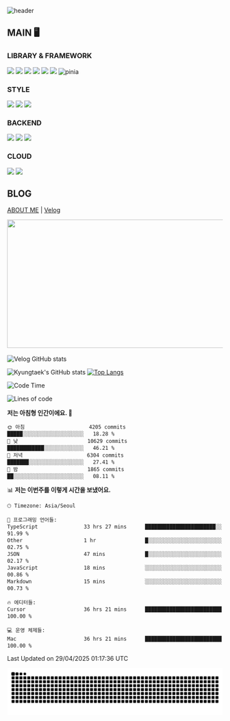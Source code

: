 ![header](https://capsule-render.vercel.app/api?type=soft&color=gradient&height=300&section=header&text=Kyungtaek%20Lee&fontSize=80&animation=twinkling)

## MAIN 🖥

### LIBRARY & FRAMEWORK

<img src="https://img.shields.io/badge/JAVASCRIPT-F7DF1E?style=for-the-badge&logo=JavaScript&logoColor=white"/> <img src="https://img.shields.io/badge/TYPESCRIPT-3178C6?style=for-the-badge&logo=TypeScript&logoColor=white"/> <img src="https://img.shields.io/badge/REACT-61DAFB?style=for-the-badge&logo=React&logoColor=white"/> <img src="https://img.shields.io/badge/NEXTJS-000000?style=for-the-badge&logo=NextJs&logoColor=white"/> <img src="https://img.shields.io/badge/REDUX-764ABC?style=for-the-badge&logo=Redux&logoColor=white"/> <img src="https://img.shields.io/badge/VUE-4FC08D?style=for-the-badge&logo=Vue.js&logoColor=white"/> ![pinia](https://img.shields.io/badge/pinia-f91?style=for-the-badge&logo=emotion&logoColor=white)

### STYLE

<img src="https://img.shields.io/badge/SASS-CC6699?style=for-the-badge&logo=Sass&logoColor=white"/> <img src="https://img.shields.io/badge/STYLED COMPONENTS-DB7093?style=for-the-badge&logo=styled components&logoColor=white"/> <img src="https://img.shields.io/badge/TAILWIND CSS-06B6D4?style=for-the-badge&logo=Tailwind CSS&logoColor=white"/> 

### BACKEND

<img src="https://img.shields.io/badge/FIREBASE-FFCA28?style=for-the-badge&logo=Firebase&logoColor=white"/> <img src="https://img.shields.io/badge/NESTJS-E0234D?style=for-the-badge&logo=NestJS&logoColor=white"/> <img src="https://img.shields.io/badge/POSTGRESQL-3178C6?style=for-the-badge&logo=PostgreSql&logoColor=white"/> 

### CLOUD
<img src="https://img.shields.io/badge/AWS-FFCA28?style=for-the-badge&logo=AWS&logoColor=white"/> <img src="https://img.shields.io/badge/DOCKER-1C63ED?style=for-the-badge&logo=Docker&logoColor=white"/> 


## BLOG
[ABOUT ME](https://www.rallit.com/resumes/1349348@rudxor567/%EC%9D%B4%EA%B2%BD%ED%83%9D?theme=MINT_SORBET)  |  [Velog](https://velog.io/@davidktlee)

<a href="https://github.com/devxb/gitanimals">
<img
  src="https://render.gitanimals.org/farms/ollehkt"
  width="600"
  height="300"
/>
</a>

![Velog GitHub stats](https://velog-github-badge.vercel.app/badge/davidktlee?theme=dark&posts=3)

![Kyungtaek's GitHub stats](https://github-readme-stats.vercel.app/api?username=ollehkt&hide=stars,issues&count_private=true&show_icons=true&theme=radical) [![Top Langs](https://github-readme-stats.vercel.app/api/top-langs/?username=ollehkt&layout=compact)](https://github.com/anuraghazra/github-readme-stats)
<!--START_SECTION:waka-->
![Code Time](http://img.shields.io/badge/Code%20Time-2%2C015%20hrs%2035%20mins-blue)

![Lines of code](https://img.shields.io/badge/%EC%A0%80%EB%8A%94%20%EC%97%AC%ED%83%9C%EA%B9%8C%EC%A7%80%20-26.7%20million%20%EC%A4%84%EC%9D%98%20%EC%BD%94%EB%93%9C%EB%A5%BC%20%EC%9E%91%EC%84%B1%ED%96%88%EC%96%B4%EC%9A%94.-blue)

**저는 아침형 인간이에요. 🐤** 

```text
🌞 아침                     4205 commits        █████░░░░░░░░░░░░░░░░░░░░   18.28 % 
🌆 낮　                     10629 commits       ████████████░░░░░░░░░░░░░   46.21 % 
🌃 저녁                     6304 commits        ███████░░░░░░░░░░░░░░░░░░   27.41 % 
🌙 밤　                     1865 commits        ██░░░░░░░░░░░░░░░░░░░░░░░   08.11 % 
```


📊 **저는 이번주를 이렇게 시간을 보냈어요.** 

```text
🕑︎ Timezone: Asia/Seoul

💬 프로그래밍 언어들: 
TypeScript               33 hrs 27 mins      ███████████████████████░░   91.99 % 
Other                    1 hr                █░░░░░░░░░░░░░░░░░░░░░░░░   02.75 % 
JSON                     47 mins             █░░░░░░░░░░░░░░░░░░░░░░░░   02.17 % 
JavaScript               18 mins             ░░░░░░░░░░░░░░░░░░░░░░░░░   00.86 % 
Markdown                 15 mins             ░░░░░░░░░░░░░░░░░░░░░░░░░   00.73 % 

🔥 에디터들: 
Cursor                   36 hrs 21 mins      █████████████████████████   100.00 % 

💻 운영 체제들: 
Mac                      36 hrs 21 mins      █████████████████████████   100.00 % 
```


 Last Updated on 29/04/2025 01:17:36 UTC
<!--END_SECTION:waka-->

![snake gif](https://github.com/ollehkt/ollehkt/blob/output/github-contribution-grid-snake.svg)

<!---
davidktlee/davidktlee is a ✨ special ✨ repository because its `README.md` (this file) appears on your GitHub profile.
You can click the Preview link to take a look at your changes.
--->
